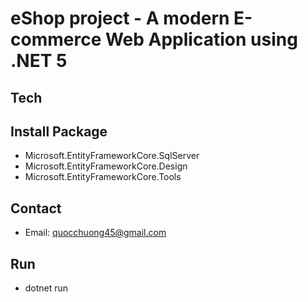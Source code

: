 # eShop project - A modern E-commerce Web Application using .NET 5 

## Tech

## Install Package
-	Microsoft.EntityFrameworkCore.SqlServer
-	Microsoft.EntityFrameworkCore.Design
-	Microsoft.EntityFrameworkCore.Tools
## Contact
- Email: quocchuong45@gmail.com

## Run
-	dotnet run